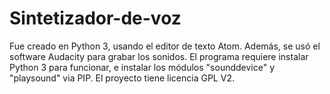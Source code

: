 # Sintetizador-de-voz

Fue creado en Python 3, usando el editor de texto Atom. Además, se usó el software Audacity para grabar los sonidos.
El programa requiere instalar Python 3 para funcionar, e instalar los módulos "sounddevice" y "playsound" via PIP.
El proyecto tiene licencia GPL V2.
